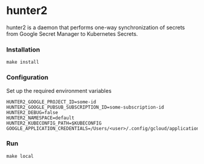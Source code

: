 # hunter2

hunter2 is a daemon that performs one-way synchronization of secrets from Google Secret Manager to Kubernetes Secrets.

### Installation

```shell script
make install
```

### Configuration

Set up the required environment variables

```text
HUNTER2_GOOGLE_PROJECT_ID=some-id
HUNTER2_GOOGLE_PUBSUB_SUBSCRIPTION_ID=some-subscription-id
HUNTER2_DEBUG=false
HUNTER2_NAMESPACE=default
HUNTER2_KUBECONFIG_PATH=$KUBECONFIG
GOOGLE_APPLICATION_CREDENTIALS=/Users/<user>/.config/gcloud/application_default_credentials.json
```

### Run

```shell script
make local
```